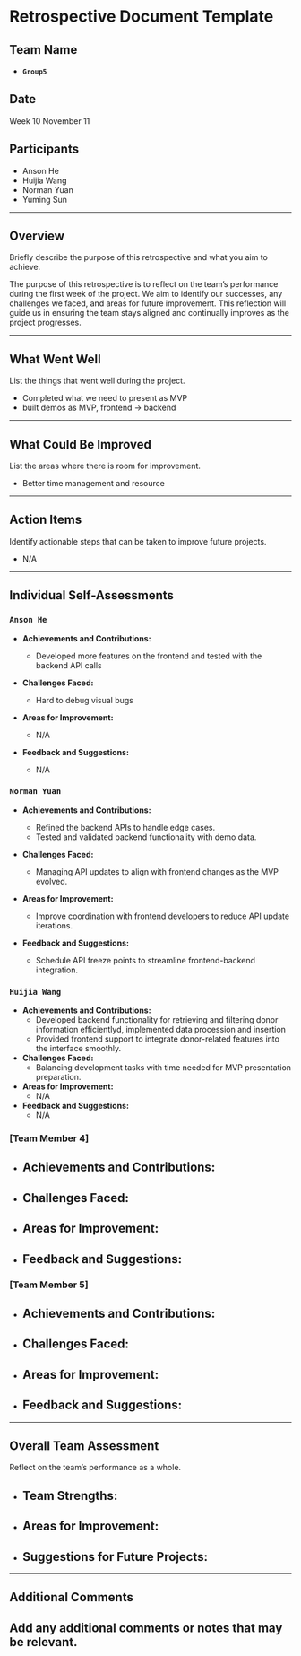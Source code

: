 # Retrospective Document Template

## Team Name

- **`Group5`**

## Date

Week 10 November 11

## Participants

- Anson He
- Huijia Wang
- Norman Yuan
- Yuming Sun

---

## Overview

Briefly describe the purpose of this retrospective and what you aim to achieve.

The purpose of this retrospective is to reflect on the team’s performance during the first week of the project. We aim to identify our successes, any challenges we faced, and areas for future improvement. This reflection will guide us in ensuring the team stays aligned and continually improves as the project progresses.

---

## What Went Well

List the things that went well during the project.

- Completed what we need to present as MVP
- built demos as MVP, frontend -> backend

---

## What Could Be Improved

List the areas where there is room for improvement.

- Better time management and resource

---

## Action Items

Identify actionable steps that can be taken to improve future projects.

- N/A

---

## Individual Self-Assessments

### `Anson He`

- **Achievements and Contributions:**

  - Developed more features on the frontend and tested with the backend API calls
- **Challenges Faced:**

  - Hard to debug visual bugs
- **Areas for Improvement:**

  - N/A
- **Feedback and Suggestions:**

  - N/A

### `Norman Yuan`

- **Achievements and Contributions:**

  - Refined the backend APIs to handle edge cases.
  - Tested and validated backend functionality with demo data.
- **Challenges Faced:**

  - Managing API updates to align with frontend changes as the MVP evolved.
- **Areas for Improvement:**

  - Improve coordination with frontend developers to reduce API update iterations.
- **Feedback and Suggestions:**

  - Schedule API freeze points to streamline frontend-backend integration.

### `Huijia Wang`

- **Achievements and Contributions:**
  * Developed backend functionality for retrieving and filtering donor information efficientlyd, implemented data procession and insertion
  * Provided frontend support to integrate donor-related features into the interface smoothly.
- **Challenges Faced:**
  - Balancing development tasks with time needed for MVP presentation preparation.
- **Areas for Improvement:**
  - N/A
- **Feedback and Suggestions:**
  - N/A

### [Team Member 4]

- **Achievements and Contributions:**
  -------------------------------
- **Challenges Faced:**
  -----------------
- **Areas for Improvement:**
  ----------------------
- **Feedback and Suggestions:**
  -------------------------

### [Team Member 5]

- **Achievements and Contributions:**
  -------------------------------
- **Challenges Faced:**
  -----------------
- **Areas for Improvement:**
  ----------------------
- **Feedback and Suggestions:**
  -------------------------

---

## Overall Team Assessment

Reflect on the team’s performance as a whole.

- **Team Strengths:**
  ---------------
- **Areas for Improvement:**
  ----------------------
- **Suggestions for Future Projects:**
  --------------------------------

---

## Additional Comments

Add any additional comments or notes that may be relevant.
----------------------------------------------------------
